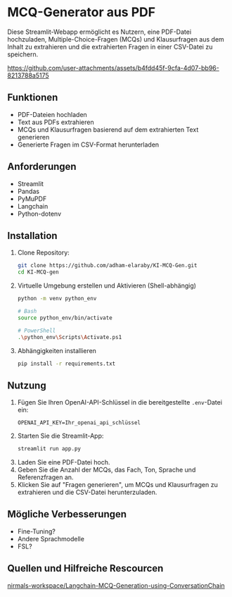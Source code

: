 # MCQ-Generator aus PDF

Diese Streamlit-Webapp ermöglicht es Nutzern, eine PDF-Datei hochzuladen, Multiple-Choice-Fragen (MCQs) und Klausurfragen aus dem Inhalt zu extrahieren und die extrahierten Fragen in einer CSV-Datei zu speichern.



https://github.com/user-attachments/assets/b4fdd45f-9cfa-4d07-bb96-8213788a5175



## Funktionen
- PDF-Dateien hochladen
- Text aus PDFs extrahieren
- MCQs und Klausurfragen basierend auf dem extrahierten Text generieren
- Generierte Fragen im CSV-Format herunterladen

## Anforderungen
- Streamlit
- Pandas
- PyMuPDF
- Langchain
- Python-dotenv

## Installation
1. Clone Repository:
   ```bash
   git clone https://github.com/adham-elaraby/KI-MCQ-Gen.git
   cd KI-MCQ-gen
   ```
2. Virtuelle Umgebung erstellen und Aktivieren (Shell-abhängig)
   ```bash
   python -m venv python_env

   # Bash
   source python_env/bin/activate

   # PowerShell
   .\python_env\Scripts\Activate.ps1
   ```
3. Abhängigkeiten installieren
   ```bash
   pip install -r requirements.txt
   ```

## Nutzung

1. Fügen Sie Ihren OpenAI-API-Schlüssel in die bereitgestellte `.env`-Datei ein:
   ```text
   OPENAI_API_KEY=Ihr_openai_api_schlüssel
   ```
2. Starten Sie die Streamlit-App:
   ```bash
   streamlit run app.py
   ```
3. Laden Sie eine PDF-Datei hoch.
4. Geben Sie die Anzahl der MCQs, das Fach, Ton, Sprache und Referenzfragen an.
5. Klicken Sie auf "Fragen generieren", um MCQs und Klausurfragen zu extrahieren und die CSV-Datei herunterzuladen.

## Mögliche Verbesserungen
- Fine-Tuning?
- Andere Sprachmodelle
- FSL?

## Quellen und Hilfreiche Rescourcen
[nirmals-workspace/Langchain-MCQ-Generation-using-ConversationChain](https://github.com/nirmals-workspace/Langchain-MCQ-Generation-using-ConversationChain)
